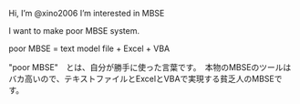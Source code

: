 Hi, I’m @xino2006
I’m interested in MBSE

I want to make poor MBSE system.

poor MBSE = text model file + Excel + VBA

"poor MBSE"　とは、自分が勝手に使った言葉です。　本物のMBSEのツールはバカ高いので、テキストファイルとExcelとVBAで実現する貧乏人のMBSEです。


<!---
xino2006/xino2006 is a ✨ special ✨ repository because its `README.md` (this file) appears on your GitHub profile.
You can click the Preview link to take a look at your changes.
--->
